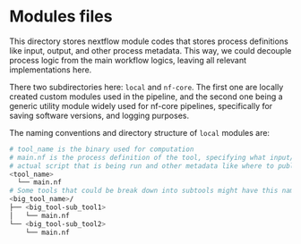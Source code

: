 # Modules files

This directory stores nextflow module codes that stores process definitions like input, output, and other process metadata. This way, we could decouple process logic from the main workflow logics, leaving all relevant implementations here.

There two subdirectories here: `local` and `nf-core`. The first one are locally created custom modules used in the pipeline, and the second one being a generic utility module widely used for nf-core pipelines, specifically for saving software versions, and logging purposes.

The naming conventions and directory structure of `local` modules are:

```bash
# tool_name is the binary used for computation
# main.nf is the process definition of the tool, specifying what input/output it contains,
# actual script that is being run and other metadata like where to publish result, container used, etc. 
<tool_name>
  └── main.nf
# Some tools that could be break down into subtools might have this naming:
<big_tool_name>/
├── <big_tool-sub_tool1>
│   └── main.nf
└── <big_tool-sub_tool2>
    └── main.nf
```